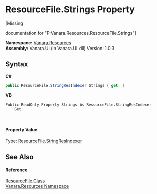 # ResourceFile.Strings Property 
 

\[Missing <summary> documentation for "P:Vanara.Resources.ResourceFile.Strings"\]

**Namespace:**&nbsp;<a href="f4a44256-dd05-8db0-0376-3f0440563f71">Vanara.Resources</a><br />**Assembly:**&nbsp;Vanara.UI (in Vanara.UI.dll) Version: 1.0.3

## Syntax

**C#**<br />
``` C#
public ResourceFile.StringResIndexer Strings { get; }
```

**VB**<br />
``` VB
Public ReadOnly Property Strings As ResourceFile.StringResIndexer
	Get
```

<br />

#### Property Value
Type: <a href="a86f9c0e-e35c-57e1-59f8-664adbd88f68">ResourceFile.StringResIndexer</a>

## See Also


#### Reference
<a href="23b993d5-f65a-e090-5323-8b0853218fd5">ResourceFile Class</a><br /><a href="f4a44256-dd05-8db0-0376-3f0440563f71">Vanara.Resources Namespace</a><br />